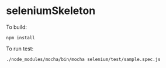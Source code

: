 # seleniumSkeleton

To build:

`npm install`

To run test:

`./node_modules/mocha/bin/mocha selenium/test/sample.spec.js`
